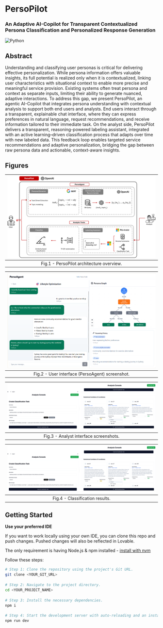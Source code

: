 # PersoPilot
### An Adaptive AI-Copilot for Transparent Contextualized Persona Classification and Personalized Response Generation 
![Python](https://img.shields.io/badge/Python-Compatible-green.svg)

## Abstract
Understanding and classifying user personas is critical for delivering effective personalization. While persona information offers valuable insights, its full potential is realized only when it is contextualized, linking user characteristics with situational context to enable more precise and meaningful service provision. Existing systems often treat persona and context as separate inputs, limiting their ability to generate nuanced, adaptive interactions. To address this gap, we present PersoPilot, an agentic AI-Copilot that integrates persona understanding with contextual analysis to support both end users and analysts. End users interact through a transparent, explainable chat interface, where they can express preferences in natural language, request recommendations, and receive information tailored to their immediate task. On the analyst side, PersoPilot delivers a transparent, reasoning-powered labeling assistant, integrated with an active learning–driven classification process that adapts over time with new labeled data. This feedback loop enables targeted service recommendations and adaptive personalization, bridging the gap between raw persona data and actionable, context-aware insights.


## Figures

| ![First Image Description](documents/persopilot_overview.png) | 
|:----------------------------------------------------------:|
| Fig.1 - PersoPilot architecture overview.|


| ![User interface (PersoAgent) screenshot](documents/user_interface.png) | 
|:----------------------------------------------------------:|
| Fig.2 - User interface (PersoAgent) screenshot.|


| ![Analyst interface screenshots](documents/analyst_interface.png) | 
|:----------------------------------------------------------:|
| Fig.3 - Analyst interface screenshots.|

| ![Classification results](documents/analyst_interface.png) | 
|:----------------------------------------------------------:|
| Fig.4 - Classification results.|


## Getting Started


**Use your preferred IDE**

If you want to work locally using your own IDE, you can clone this repo and push changes. Pushed changes will also be reflected in Lovable.

The only requirement is having Node.js & npm installed - [install with nvm](https://github.com/nvm-sh/nvm#installing-and-updating)

Follow these steps:

```sh
# Step 1: Clone the repository using the project's Git URL.
git clone <YOUR_GIT_URL>

# Step 2: Navigate to the project directory.
cd <YOUR_PROJECT_NAME>

# Step 3: Install the necessary dependencies.
npm i

# Step 4: Start the development server with auto-reloading and an instant preview.
npm run dev
```


